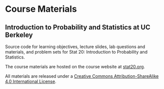 # Course Materials
## Introduction to Probability and Statistics at UC Berkeley

Source code for learning objectives, lecture slides, lab questions and materials, and problem sets for Stat 20: Introduction to Probability and Statistics.

The course materials are hosted on the course website at [stat20.org](stat20.org).

All materials are released under a [Creative Commons Attribution-ShareAlike 4.0 International License](http://creativecommons.org/licenses/by-sa/4.0/).

<center>
<i class="fab fa-creative-commons fa-2x"></i><i class="fab fa-creative-commons-by fa-2x"></i><i class="fab fa-creative-commons-sa fa-2x"></i>
</center>